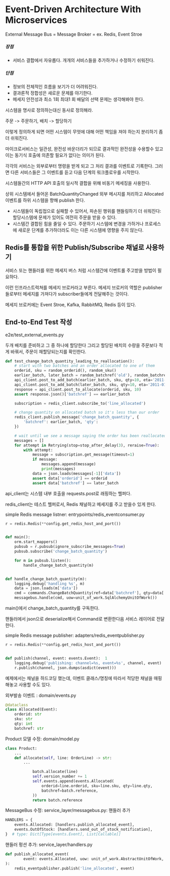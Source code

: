 # Event-Driven Architecture With Microservices

External Message Bus  = Message Broker = ex. Redis, Event Stroe

##### 장점

- 서비스 결합에서 자유롭다. 개개의 서비스들을 추가하거나 수정하기 쉬워진다.

##### 단점

- 정보의 전체적인 흐름을 보기가 더 어려워진다.
- 결과론적 정합성은 새로운 문제를 야기한다. 
- 메세지 안전성과 최소 1회 최대1 회 배달의 선택 문제는 생각해봐야 한다.

시스템을 명사로 정의하는대신 동사로 정의해라.

주문 -> 주문하기, 배치 -> 할당하기

이렇게 정의하게 되면 어떤 시스템이 무엇에 대해 어떤 책임을 져야 하는지 분리하기 좀 더 쉬워진다.

마이크로서비스는 일관성, 완전성 바운더리가 되므로 결과적인 완전성을 수용할수 있고 이는 동기식 호출에 의존할 필요가 없다는 의미가 된다.

각각의 서비스는 외부로부터 명령을 받게 되고 그 처리 결과를 이벤트로 기록한다. 그러면 다른 서비스들은 그 이벤트를 듣고 다음 단계의 워크플로우를 시작한다.

시스템들간의 HTTP API 호출의 일시적 결합을 위해 비동기 메세징을 사용한다.

상위 시스템에서 들어온 BatchQuantityChanged 외부 메시지를 처리하고 Allocated 이벤트를 하위 시스템을 향해 publish 한다.

- 시스템들이 독립접으로 실패할 수 있어서,  파손된 행위를 핸들링하기 더 쉬워진다: 할당시스템에 문제가 있어도 여전히 주문을 받을 수 있다.
- 시스템간 결합된 힘을 줄일 수 있다. 주문하기 시스템에 변경을 가하거나 프로세스에 새로운 단계를 추가하더라도 이는 다른 시스템에 영향을 주지 않는다.

## Redis를 통합을 위한 Publish/Subscribe 채널로 사용하기

서비스 또는 핸들러를 위한 메세지 버스 처럼 시스템간에 이벤트롤 주고받을 방법이 필요하다.

이런 인프라스트럭쳐를 메세지 브로커라고 부른다. 메세지 브로커의 역할은 publisher들로부터 메세지를 가져다가 subscriber들에게 전달해주는 것이다.

메세지 브로커에는 Event Stroe, Kafka, RabbitMQ, Redis 등이 있다.

## End-to-End Test 작성

e2e/test_external_events.py

두개 배치를 준비하고 그 중 하나에 할당한다 그리고 할당된 배치의 수량을 주문보다 적게 바꿔서, 주문이 재할당되는지를 확인한다.

```python
def test_change_batch_quantity_leading_to_reallocation():
    # start with two batches and an order allocated to one of them  
    orderid, sku = random_orderid(), random_sku()
    earlier_batch, later_batch = random_batchref('old'), random_batchref('newer')
    api_client.post_to_add_batch(earlier_batch, sku, qty=10, eta='2011-01-02')  
    api_client.post_to_add_batch(later_batch, sku, qty=10, eta='2011-01-02')
    response = api_client.post_to_allocate(orderid, sku, 10)  
    assert response.json()['batchref'] == earlier_batch

    subscription = redis_client.subscribe_to('line_allocated')  

    # change quantity on allocated batch so it's less than our order  
    redis_client.publish_message('change_batch_quantity', {  
        'batchref': earlier_batch, 'qty': 
    })

    # wait until we see a message saying the order has been reallocated  
    messages = []
    for attempt in Retrying(stop=stop_after_delay(3), reraise=True):  
        with attempt:
            message = subscription.get_message(timeout=1)
            if message:
                messages.append(message)
                print(messages)
            data = json.loads(messages[-1]['data'])
            assert data['orderid'] == orderid
            assert data['batchref'] == later_batch
```

api_client는 시스템 내부 호출을 requests.post로 래핑하는 헬퍼다.

redis_client는 테스트 헬퍼로서, Redis 채널하고 메세지를 주고 받을수 있게 한다. 

simple Redis message listner: entrypoints/redis_eventconsumer.py

```python
r = redis.Redis(**config.get_redis_host_and_port())


def main():
    orm.start_mappers()
    pubsub = r.pubsub(ignore_subscribe_messages=True)
    pubsub.subscribe('change_batch_quantity')  

    for m in pubsub.listen():
        handle_change_batch_quantity(m)


def handle_change_batch_quantity(m):
    logging.debug('handling %s', m)
    data = json.loads(m['data'])  
    cmd = commands.ChangeBatchQuantity(ref=data['batchref'], qty=data['qty'])  
    messagebus.handle(cmd, uow=unit_of_work.SqlAlchemyUnitOfWork())
```

main()에서 change_batch_quantity를 구독한다.

핸들러에서 json으로 deserialize해서 Command로 변환한다음 서비스 레이어로 전달한다.

simple Redis message publisher: adapters/redis_eventpublisher.py

```python
r = redis.Redis(**config.get_redis_host_and_port())


def publish(channel, event: events.Event):  1
    logging.debug('publishing: channel=%s, event=%s', channel, event)
    r.publish(channel, json.dumps(asdict(event)))

```

예제에서는 채널을 하드코딩 했는데, 이벤트 클래스/명칭에 따라서 적당한 채널을 매핑해놓고 사용할 수도 있다.

외부발송 이벤트 : domain/events.py

```python
@dataclass
class Allocated(Event):
    orderid: str
    sku: str
    qty: int
    batchref: str
```

Product 모델 수정: domain/model.py

```python
class Product:
    ...
    def allocate(self, line: OrderLine) -> str:
        ...

            batch.allocate(line)
            self.version_number += 1
            self.events.append(events.Allocated(
                orderid=line.orderid, sku=line.sku, qty=line.qty,
                batchref=batch.reference,
            ))
            return batch.reference
```

MessageBus 수정: service_layer/messagebus.py: 핸들러 추가

```python
HANDLERS = {
    events.Allocated: [handlers.publish_allocated_event],
    events.OutOfStock: [handlers.send_out_of_stock_notification],
}  # type: Dict[Type[events.Event], List[Callable]]
```

핸들러 펑션 추가: service_layer/handlers.py

```python
def publish_allocated_event(
        event: events.Allocated, uow: unit_of_work.AbstractUnitOfWork,
):
    redis_eventpublisher.publish('line_allocated', event)
```

